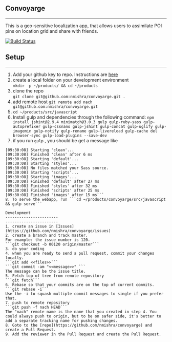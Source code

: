 Convoyarge
-------------------------
-------------------------
This is a geo-sensitive localization app, that allows users to assimilate POI pins on location grid and share with friends.  

[![Build Status](https://travis-ci.org/nmishra/convoyarge.svg?branch=master)](https://travis-ci.org/nmishra/convoyarge)

Setup
------------------------------
------------------------------
1. Add your github key to repo. Instructions are [here](https://help.github.com/articles/generating-an-ssh-key/)
2. create a local folder on your development environment  
```mkdir -p ~/products/ && cd ~/products```
3. clone the repo  
```git clone git@github.com:nmishra/convoyarge.git .```
4. add remote host 
```git remote add nach git@github.com:nmishra/convoyarge.git```
5. ```cd ~/products/src/javascript```
6. Install gulp and dependencies through the following command:
```npm install jshint@2.9.4 minimatch@3.0.3 gulp gulp-ruby-sass gulp-autoprefixer gulp-cssnano gulp-jshint gulp-concat gulp-uglify gulp-imagemin gulp-notify gulp-rename gulp-livereload gulp-cache del browser-sync gulp-load-plugins --save-dev```
7. if you run ```gulp``` , you should be get a message like  
```[09:30:08] Using gulpfile ~/products/convoyarge/src/javascript/gulpfile.js
[09:30:08] Starting 'clean'...
[09:30:08] Finished 'clean' after 6 ms
[09:30:08] Starting 'default'...
[09:30:08] Starting 'styles'...
[09:30:08] No files matched your Sass source.
[09:30:08] Starting 'scripts'...
[09:30:08] Starting 'images'...
[09:30:08] Finished 'default' after 27 ms
[09:30:08] Finished 'styles' after 32 ms
[09:30:08] Finished 'scripts' after 25 ms
[09:30:08] Finished 'images' after 15 ms```  
8. To serve the webapp, run ```cd ~/products/convoyarge/src/javascript && gulp serve```

Development 
-----------------------
-----------------------
1. create an issue in [Issues](https://github.com/nmishra/convoyarge/issues)
2. create a branch and track master. 
For example: the issue number is 120.
```git checkout -b 00120 origin/master```
3. do your coding
4. when you are ready to send a pull request, commit your changes locally.  
```git add <<files>>```  
```git commit -am "<<message>>" ```  
The message can be the issue title.
5. Fetch top of tree from remote repository  
```git fetch```
6. Rebase so that your commits are on the top of current commits.  
```git rebase -i```
Use the -i to squash multiple commit messages to single if you prefer that.
7. push to remote repository  
```git push -f nach HEAD```
The "nach" remote name is the name that you created in step 4. You could always push to origin, but to be on safer side, it's better to add a separate tracking name for pushing changes.
8. Goto to the [repo](https://github.com/nmishra/convoyarge) and create a Pull Request.
9. Add the reviewer in the Pull Request and create the Pull Request.
 